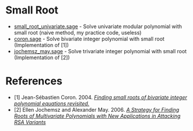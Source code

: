 Small Root
===========

* [small_root_univariate.sage](small_root_univariate.sage) - Solve univariate modular polynomial with small root (naive method, my practice code, useless)
* [coron.sage](coron.sage) - Solve bivariate integer polynomial with small root (Implementation of [1])
* [jochemsz_may.sage](jochemsz_may.sage) - Solve trivariate integer polynomial with small root (Implementation of [2])

# References

* [1] Jean-Sébastien Coron. 2004. [_Finding small roots of bivariate integer polynomial equations revisited._](http://link.springer.com/chapter/10.1007/978-3-540-24676-3_29)
* [2] Ellen Jochemsz and Alexander May. 2006. [_A Strategy for Finding Roots of Multivariate Polynomials with New Applications in Attacking RSA Variants_](http://link.springer.com/chapter/10.1007%2F11935230_18)